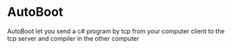 # AutoBoot
AutoBoot let you send a c# program by tcp from your computer client to the tcp server and compiler in the other computer
